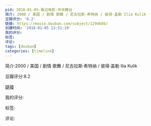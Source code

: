 ```yaml
---
pid: 2018-01-05-看过电影-中央舞台
简介: 2000 / 美国 / 剧情 歌舞 / 尼古拉斯·希特纳 / 彼得·盖勒 Ilia Kulik
豆瓣评分: '8.2'
链接: https://movie.douban.com/subject/1294689/
创建时间: '2018-01-05 13:51:19'
我的评分:
标签:
评论:
tags: [douban]
categories: [timeline]
---
```

简介:2000 / 美国 / 剧情 歌舞 / 尼古拉斯·希特纳 / 彼得·盖勒 Ilia Kulik

豆瓣评分:8.2

[链接](https://movie.douban.com/subject/1294689/)

我的评分:

标签:

评论:

